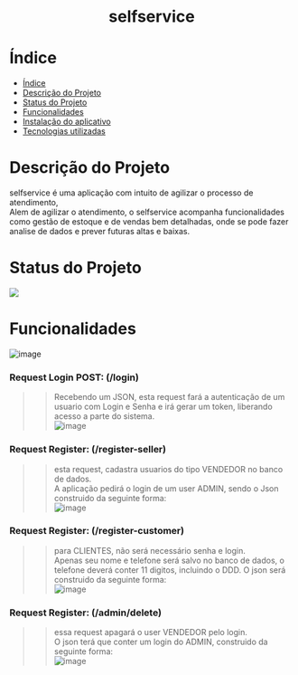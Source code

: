 <h1 align="center"> selfservice </h1>

# Índice
* [Índice](#índice)
* [Descrição do Projeto](#descrição-do-projeto)
* [Status do Projeto](#status-do-projeto)
* [Funcionalidades](#funcionalidades)
* [Instalação do aplicativo](#Instalação-do-aplicativo)
* [Tecnologias utilizadas](#tecnologias-utilizadas)

# Descrição do Projeto

<p>selfservice é uma aplicação com intuito de agilizar o processo de atendimento,
<br>Alem de agilizar o atendimento, o selfservice acompanha funcionalidades como gestão de estoque e de vendas bem detalhadas, onde se pode fazer analise de dados e prever futuras altas e baixas.</p>

# Status do Projeto
<img loading="lazy" src="http://img.shields.io/static/v1?label=STATUS&message=EM-ANDAMENTO&labelColor=%2339362C&color=%2328a745&style=for-the-badge" />


# Funcionalidades
![image](https://github.com/user-attachments/assets/536086d2-00e2-4b84-9be5-ca8bc768cdf4)<bR>

### Request Login POST: (/login)
   >> Recebendo um JSON, esta request fará a autenticação de um usuario com Login e Senha e irá gerar um token, liberando acesso a parte do sistema.<br>
   ![image](https://github.com/user-attachments/assets/aa5e9134-3d74-4f88-875f-1cc7f6b24b79)

### Request Register: (/register-seller)
>>esta request, cadastra usuarios do tipo VENDEDOR no banco de dados.
<br>A aplicação pedirá o login de um user ADMIN, sendo o Json construido da seguinte forma:<br>
![image](https://github.com/user-attachments/assets/b82b9691-ff1e-4ed8-807b-654a3d2407ea)

### Request Register: (/register-customer)
>>para CLIENTES, não será necessário senha e login.
<br>Apenas seu nome e telefone será salvo no banco de dados, o telefone deverá conter 11 digitos, incluindo o DDD. O json será construido da seguinte forma:<br>
![image](https://github.com/user-attachments/assets/da881d1b-9d56-424e-9514-d4f6417c7537)


### Request Register: (/admin/delete)
>>essa request apagará o user VENDEDOR pelo login.
<br>O json terá que conter um login do ADMIN, construido da seguinte forma:<br>
![image](https://github.com/user-attachments/assets/b830dd68-7e21-4ab8-9a73-dc90a6431125)

